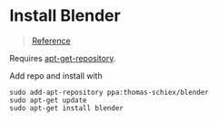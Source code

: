 # Install Blender

> [Reference](http://ubuntuhandbook.org/index.php/2016/03/blender-2-77-released/)

Requires [apt-get-repository](utils/apt-get-repository.md).

Add repo and install with
```shell
sudo add-apt-repository ppa:thomas-schiex/blender
sudo apt-get update
sudo apt-get install blender
```
